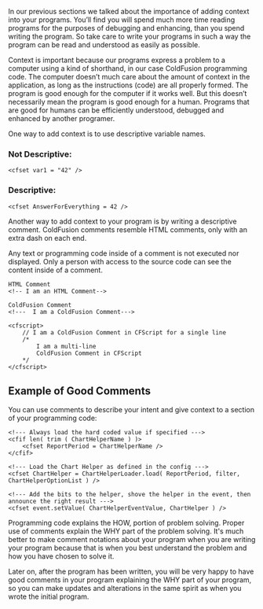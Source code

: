 In our previous sections we talked about the importance of adding
context into your programs. You’ll find you will spend much more time
reading programs for the purposes of debugging and enhancing, than you
spend writing the program. So take care to write your programs in such a
way the program can be read and understood as easily as possible.

Context is important because our programs express a problem to a
computer using a kind of shorthand, in our case ColdFusion programming
code. The computer doesn’t much care about the amount of context in the
application, as long as the instructions (code) are all properly formed.
The program is good enough for the computer if it works well. But this
doesn’t necessarily mean the program is good enough for a human.
Programs that are good for humans can be efficiently understood,
debugged and enhanced by another programer.

One way to add context is to use descriptive variable names.

### Not Descriptive:

~~~~ {.prettyprint}
<cfset var1 = "42" />
~~~~

### Descriptive:

~~~~ {.prettyprint}
<cfset AnswerForEverything = 42 />
~~~~

Another way to add context to your program is by writing a descriptive
comment. ColdFusion comments resemble HTML comments, only with an extra
dash on each end.

Any text or programming code inside of a comment is not executed nor
displayed. Only a person with access to the source code can see the
content inside of a comment.

~~~~ {.prettyprint}
HTML Comment
<!-- I am an HTML Comment-->

ColdFusion Comment
<!---  I am a ColdFusion Comment--->

<cfscript>
    // I am a ColdFusion Comment in CFScript for a single line
    /*
        I am a multi-line
        ColdFusion Comment in CFScript
    */
</cfscript>
~~~~

Example of Good Comments
------------------------

You can use comments to describe your intent and give context to a
section of your programming code:

~~~~ {.prettyprint}
<!--- Always load the hard coded value if specified --->
<cfif len( trim ( ChartHelperName ) )>
    <cfset ReportPeriod = ChartHelperName />
</cfif>

<!--- Load the Chart Helper as defined in the config --->
<cfset ChartHelper = ChartHelperLoader.load( ReportPeriod, filter, ChartHelperOptionList ) />

<!--- Add the bits to the helper, shove the helper in the event, then announce the right result --->
<cfset event.setValue( ChartHelperEventValue, ChartHelper ) />
~~~~

Programming code explains the HOW, portion of problem solving. Proper
use of comments explain the WHY part of the problem solving. It's much
better to make comment notations about your program when you are writing
your program because that is when you best understand the problem and
how you have chosen to solve it.

Later on, after the program has been written, you will be very happy to
have good comments in your program explaining the WHY part of your
program, so you can make updates and alterations in the same spirit as
when you wrote the initial program.

